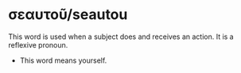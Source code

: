 # σεαυτοῦ/seautou
This word is used when a subject does and receives an action. It is a reflexive pronoun.

* This word means yourself.
